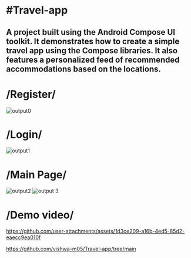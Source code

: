 #Travel-app
============
A project built using the Android Compose UI toolkit. It demonstrates how to create a simple travel app using the Compose libraries. It also features a personalized feed of recommended accommodations based on the locations.
------------------------------------------
/Register/
=====
![output0](https://github.com/user-attachments/assets/baada2dc-6891-4673-84c1-503881c0fc51)

/Login/
===
![output1](https://github.com/user-attachments/assets/80a9bd60-81c0-41cc-b7a2-4d7f0d4f7223)

/Main Page/
======
![output2](https://github.com/user-attachments/assets/1c5a71ef-44a7-4121-8787-136d17a19925)
![output 3](https://github.com/user-attachments/assets/add7b598-6b36-4825-a909-8af4227ddcda)

/Demo video/
====

https://github.com/user-attachments/assets/1d3ce209-a16b-4ed5-85d2-eaecc9ea010f


https://github.com/vishwa-m05/Travel-app/tree/main

